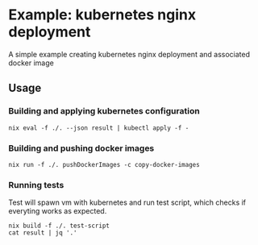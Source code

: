 # Example: kubernetes nginx deployment

A simple example creating kubernetes nginx deployment and associated docker
image

## Usage

### Building and applying kubernetes configuration

```
nix eval -f ./. --json result | kubectl apply -f -
```

### Building and pushing docker images

```
nix run -f ./. pushDockerImages -c copy-docker-images
```

### Running tests

Test will spawn vm with kubernetes and run test script, which checks if everyting
works as expected.

```
nix build -f ./. test-script
cat result | jq '.'
```
